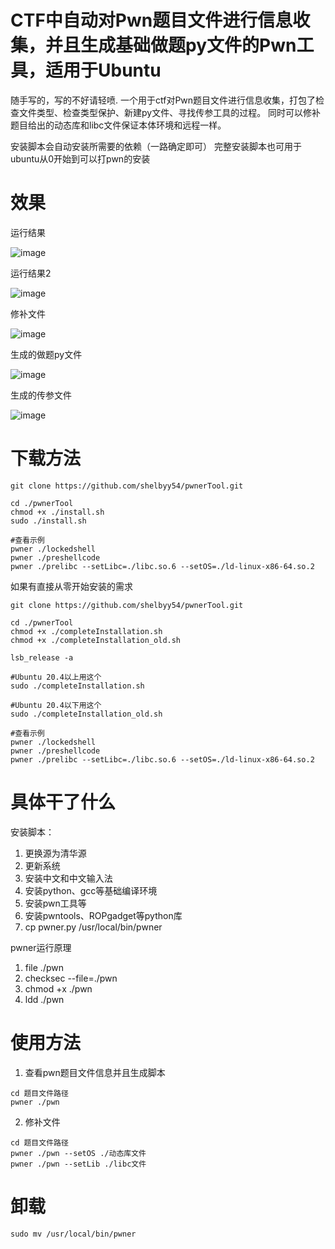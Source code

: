 # CTF中自动对Pwn题目文件进行信息收集，并且生成基础做题py文件的Pwn工具，适用于Ubuntu

随手写的，写的不好请轻喷.
一个用于ctf对Pwn题目文件进行信息收集，打包了检查文件类型、检查类型保护、新建py文件、寻找传参工具的过程。
同时可以修补题目给出的动态库和libc文件保证本体环境和远程一样。


安装脚本会自动安装所需要的依赖（一路确定即可）
完整安装脚本也可用于ubuntu从0开始到可以打pwn的安装

# 效果

运行结果

![image](https://github.com/user-attachments/assets/7147fd53-b3d3-4197-9a05-525bb8f7b8ef)


运行结果2

![image](https://github.com/user-attachments/assets/158c3d84-2447-4363-a9c8-baba96a7ba85)

修补文件

![image](https://github.com/user-attachments/assets/221fe35a-a8cb-49d6-9fa7-16eaf8be18d6)



生成的做题py文件

![image](https://github.com/user-attachments/assets/79d99438-19ab-4912-854c-3c10cd0e105c)

生成的传参文件

![image](https://github.com/user-attachments/assets/6bf684d4-8090-4e17-a640-965e130d5016)


# 下载方法
```
git clone https://github.com/shelbyy54/pwnerTool.git

cd ./pwnerTool
chmod +x ./install.sh
sudo ./install.sh

#查看示例
pwner ./lockedshell
pwner ./preshellcode
pwner ./prelibc --setLibc=./libc.so.6 --setOS=./ld-linux-x86-64.so.2
```
如果有直接从零开始安装的需求
```
git clone https://github.com/shelbyy54/pwnerTool.git

cd ./pwnerTool
chmod +x ./completeInstallation.sh
chmod +x ./completeInstallation_old.sh

lsb_release -a

#Ubuntu 20.4以上用这个
sudo ./completeInstallation.sh

#Ubuntu 20.4以下用这个
sudo ./completeInstallation_old.sh

#查看示例
pwner ./lockedshell
pwner ./preshellcode
pwner ./prelibc --setLibc=./libc.so.6 --setOS=./ld-linux-x86-64.so.2
```
# 具体干了什么
安装脚本：
1. 更换源为清华源
2. 更新系统
4. 安装中文和中文输入法
5. 安装python、gcc等基础编译环境
6. 安装pwn工具等
7. 安装pwntools、ROPgadget等python库
8. cp pwner.py /usr/local/bin/pwner

pwner运行原理
1. file ./pwn
2. checksec --file=./pwn
3. chmod +x ./pwn
4. ldd ./pwn

# 使用方法
1. 查看pwn题目文件信息并且生成脚本
```
cd 题目文件路径
pwner ./pwn
```
2. 修补文件
~~~
cd 题目文件路径
pwner ./pwn --setOS ./动态库文件
pwner ./pwn --setLib ./libc文件
~~~

# 卸载
```
sudo mv /usr/local/bin/pwner
```

